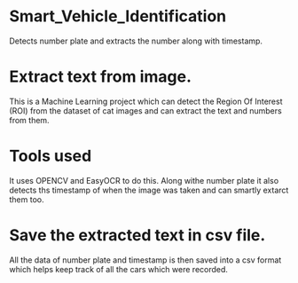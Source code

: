 # Smart_Vehicle_Identification
Detects number plate and extracts the number along with timestamp.

# Extract text from image.
   This is a Machine Learning project which can detect the Region Of Interest (ROI) from the dataset of cat images and can 
   extract the text and numbers from them.
   
# Tools used
   It uses OPENCV and EasyOCR to do this. Along withe number plate it also detects ths timestamp of when the image was taken      and can smartly extarct them too.
   
# Save the extracted text in csv file.
   All the data of number plate and timestamp is then saved into a csv format which helps keep track of all the cars which        were recorded.

